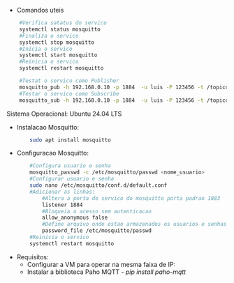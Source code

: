 * Comandos uteis
```bash
    #Verifica satatus do servico
    systemctl status mosquitto
    #Finaliza o servico
    systemctl stop mosquitto
    #Inicia o servico
    systemctl start mosquitto
    #Reinicia o servico
    systemctl restart mosquitto

    #Testat o servico como Publisher
    mosquitto_pub -h 192.168.0.10 -p 1884  -u luis -P 123456 -t /topico -m mensagem
    #Testar o servico como Subscribe
    mosquitto_sub -h 192.168.0.10 -p 1884  -u luis -P 123456 -t /topico 

````

Sistema Operacional: Ubuntu 24.04 LTS


* Instalacao Mosquitto:
    ```bash
        sudo apt install mosquitto
    ```
* Configuracao Mosquitto:
    ```bash
        #Configura usuario e senha
        mosquitto_passwd -c /etc/mosquitto/passwd <nome_usuario>
        #Configurar usuario e senha 
        sudo nano /etc/mosquitto/conf.d/default.conf
        #Adicionar as linhas:
            #Altera a porta do servico do mosquitto porta padrao 1883
            listener 1884
            #Bloqueia o acesso sem autenticacao
            allow_anonymous false
            #Define arquivo onde estao armazenados os usuarios e senhas cadastrados usando o comando mosquitto-passwd
            password_file /etc/mosquitto/passwd
        #Reinicia o servico
        systemctl restart mosquitto
    ```
* Requisitos:
    - Configurar a VM para operar na mesma faixa de IP:
    - Instalar a biblioteca Paho MQTT - _pip install paho-mqtt_